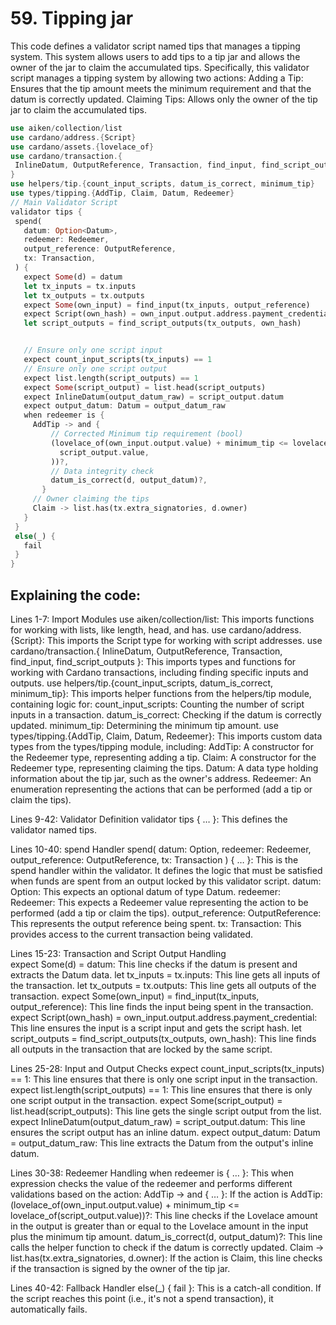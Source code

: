 # 59. Tipping jar
This code defines a validator script named tips that manages a tipping system. This system allows users to add tips to a tip jar and allows the owner of the jar to claim the accumulated tips. Specifically, this validator script manages a tipping system by allowing two actions:
Adding a Tip: Ensures that the tip amount meets the minimum requirement and that the datum is correctly updated.
Claiming Tips: Allows only the owner of the tip jar to claim the accumulated tips.

```rust
use aiken/collection/list
use cardano/address.{Script}
use cardano/assets.{lovelace_of}
use cardano/transaction.{
 InlineDatum, OutputReference, Transaction, find_input, find_script_outputs,
}
use helpers/tip.{count_input_scripts, datum_is_correct, minimum_tip}
use types/tipping.{AddTip, Claim, Datum, Redeemer}
// Main Validator Script
validator tips {
 spend(
   datum: Option<Datum>,
   redeemer: Redeemer,
   output_reference: OutputReference,
   tx: Transaction,
 ) {
   expect Some(d) = datum
   let tx_inputs = tx.inputs
   let tx_outputs = tx.outputs
   expect Some(own_input) = find_input(tx_inputs, output_reference)
   expect Script(own_hash) = own_input.output.address.payment_credential
   let script_outputs = find_script_outputs(tx_outputs, own_hash)


   // Ensure only one script input
   expect count_input_scripts(tx_inputs) == 1
   // Ensure only one script output
   expect list.length(script_outputs) == 1
   expect Some(script_output) = list.head(script_outputs)
   expect InlineDatum(output_datum_raw) = script_output.datum
   expect output_datum: Datum = output_datum_raw
   when redeemer is {
     AddTip -> and {
         // Corrected Minimum tip requirement (bool)
         (lovelace_of(own_input.output.value) + minimum_tip <= lovelace_of(
           script_output.value,
         ))?,
         // Data integrity check
         datum_is_correct(d, output_datum)?,
       }
     // Owner claiming the tips
     Claim -> list.has(tx.extra_signatories, d.owner)
   }
 }
 else(_) {
   fail
 }
}
```

## Explaining the code:

Lines 1-7: Import Modules
use aiken/collection/list: This imports functions for working with lists, like length, head, and has.
use cardano/address.{Script}: This imports the Script type for working with script addresses.
use cardano/transaction.{ InlineDatum, OutputReference, Transaction, find_input, find_script_outputs }: This imports types and functions for working with Cardano transactions, including finding specific inputs and outputs.
use helpers/tip.{count_input_scripts, datum_is_correct, minimum_tip}: This imports helper functions from the helpers/tip module, containing logic for:
count_input_scripts: Counting the number of script inputs in a transaction.
datum_is_correct: Checking if the datum is correctly updated.
minimum_tip: Determining the minimum tip amount.
use types/tipping.{AddTip, Claim, Datum, Redeemer}: This imports custom data types from the types/tipping module,  including:
AddTip: A constructor for the Redeemer type, representing adding a tip.
Claim: A constructor for the Redeemer type, representing claiming the tips.
Datum: A data type holding information about the tip jar, such as the owner's address.
Redeemer: An enumeration representing the actions that can be performed (add a tip or claim the tips).

Lines 9-42: Validator Definition
validator tips { … }: This defines the validator named tips.

Lines 10-40: spend Handler
spend( datum: Option<Datum>, redeemer: Redeemer, output_reference: OutputReference,  tx: Transaction ) { … }: This is the spend handler within the validator. It defines the logic that must be satisfied when funds are spent from an output locked by this validator script.
datum: Option<Datum>: This expects an optional datum of type Datum. 
redeemer: Redeemer: This expects a Redeemer value representing the action to be performed (add a tip or claim the tips).
output_reference: OutputReference: This represents the output reference being spent.
tx: Transaction: This provides access to the current transaction being validated.

Lines 15-23: Transaction and Script Output Handling  
expect Some(d) = datum: This line checks if the datum is present and extracts the Datum data.
let tx_inputs = tx.inputs: This line gets all inputs of the transaction.
let tx_outputs = tx.outputs: This line gets all outputs of the transaction.
expect Some(own_input) = find_input(tx_inputs, output_reference): This line finds the input being spent in the transaction.
expect Script(own_hash) = own_input.output.address.payment_credential: This line ensures the input is a script input and gets the script hash.
let script_outputs = find_script_outputs(tx_outputs, own_hash): This line finds all outputs in the transaction that are locked by the same script.

Lines 25-28: Input and Output Checks 
expect count_input_scripts(tx_inputs) == 1: This line ensures that there is only one script input in the transaction.
expect list.length(script_outputs) == 1: This line ensures that there is only one script output in the transaction.
expect Some(script_output) = list.head(script_outputs): This line gets the single script output from the list.
expect InlineDatum(output_datum_raw) = script_output.datum: This line ensures the script output has an inline datum.
expect output_datum: Datum = output_datum_raw: This line extracts the Datum from the output's inline datum.

Lines 30-38: Redeemer Handling
when redeemer is { … }: This when expression checks the value of the redeemer and performs different validations based on the action:
AddTip -> and { … }: If the action is AddTip:
(lovelace_of(own_input.output.value) + minimum_tip <= lovelace_of(script_output.value))?: This line checks if the Lovelace amount in the output is greater than or equal to the Lovelace amount in the input plus the minimum tip amount.
datum_is_correct(d, output_datum)?: This line calls the helper function to check if the datum is correctly updated.
Claim -> list.has(tx.extra_signatories, d.owner): If the action is Claim, this line checks if the transaction is signed by the owner of the tip jar.

Lines 40-42: Fallback Handler
else(_) { fail }: This is a catch-all condition. If the script reaches this point (i.e., it's not a spend transaction), it automatically fails. 
